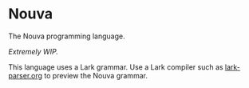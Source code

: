 # Nouva

The Nouva programming language.

*Extremely WIP.*

This language uses a Lark grammar.
Use a Lark compiler such as [lark-parser.org](https://www.lark-parser.org/ide/) to preview the Nouva grammar.
